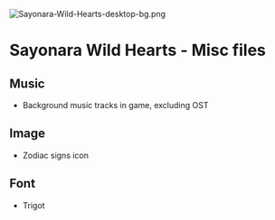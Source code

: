 ![Sayonara-Wild-Hearts-desktop-bg.png](Sayonara-Wild-Hearts-desktop-bg.png)

# Sayonara Wild Hearts - Misc files

## Music

- Background music tracks in game, excluding OST

## Image

- Zodiac signs icon


## Font
- Trigot